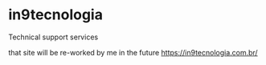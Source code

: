 # in9tecnologia
Technical support services

that site will be re-worked by me in the future
https://in9tecnologia.com.br/
